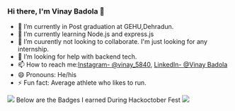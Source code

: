 ### Hi there, I'm Vinay Badola 👋



- 🔭 I’m currently in Post graduation at GEHU,Dehradun.
- 🌱 I’m currently learning Node.js and express.js
- 👯 I’m  cuurently not looking to collaborate. I'm just looking for any internship.
- 🤔 I’m looking for help with backend tech.
- 📫 How to reach me:[Instagram- @vinay_5840](https://www.instagram.com/vinay_5840/), [LinkedIn- @Vinay Badola](https://www.linkedin.com/in/vinay-badola-b05235211/) 
- 😄 Pronouns: He/his
- ⚡ Fun fact: Average athlete who likes to run.

<img src="https://github-readme-stats.vercel.app/api?username=vinaybadola&&show_icons=true&title_color=ffffff&icon_color=bb2acf&text_color=daf7dc&bg_color=191919">
Below are the Badges I earned During Hackoctober Fest
<img src = "https://holopin.io/api/user/board?user=vinay_badola"/>

